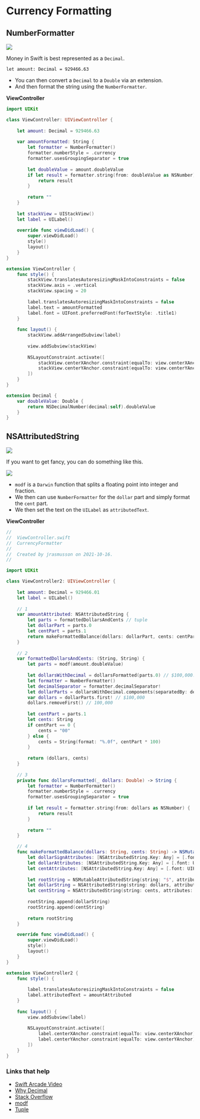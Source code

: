 # Currency Formatting

## NumberFormatter 

![](images/0.png)

Money in Swift is best represented as a `Decimal`.

`let amount: Decimal = 929466.63`

- You can then convert a `Decimal` to a `Double` via an extension.
- And then format the string using the `NumberFormatter`.

**ViewController**

```swift
import UIKit

class ViewController: UIViewController {
    
    let amount: Decimal = 929466.63
    
    var amountFormatted: String {
        let formatter = NumberFormatter()
        formatter.numberStyle = .currency
        formatter.usesGroupingSeparator = true
        
        let doubleValue = amount.doubleValue
        if let result = formatter.string(from: doubleValue as NSNumber) {
            return result
        }
        
        return ""
    }
    
    let stackView = UIStackView()
    let label = UILabel()
    
    override func viewDidLoad() {
        super.viewDidLoad()
        style()
        layout()
    }
}

extension ViewController {
    func style() {
        stackView.translatesAutoresizingMaskIntoConstraints = false
        stackView.axis = .vertical
        stackView.spacing = 20
        
        label.translatesAutoresizingMaskIntoConstraints = false
        label.text = amountFormatted
        label.font = UIFont.preferredFont(forTextStyle: .title1)
    }
    
    func layout() {
        stackView.addArrangedSubview(label)
        
        view.addSubview(stackView)
        
        NSLayoutConstraint.activate([
            stackView.centerXAnchor.constraint(equalTo: view.centerXAnchor),
            stackView.centerYAnchor.constraint(equalTo: view.centerYAnchor),
        ])
    }
}

extension Decimal {
    var doubleValue: Double {
        return NSDecimalNumber(decimal:self).doubleValue
    }
}
```

## NSAttributedString

![](images/2.png)

If you want to get fancy, you can do something like this.

![](images/1.png)

- `modf` is a `Darwin` function that splits a floating point into integer and fraction.
- We then can use `NumberFormatter` for the `dollar` part and simply format the `cent` part.
- We then set the text on the `UILabel` as `attributedText`.

**ViewController**

```swift
//
//  ViewController.swift
//  CurrencyFormatter
//
//  Created by jrasmusson on 2021-10-16.
//

import UIKit

class ViewController2: UIViewController {
    
    let amount: Decimal = 929466.01
    let label = UILabel()
    
    // 1
    var amountAttributed: NSAttributedString {
        let parts = formattedDollarsAndCents // tuple
        let dollarPart = parts.0
        let centPart = parts.1
        return makeFormattedBalance(dollars: dollarPart, cents: centPart)
    }
        
    // 2
    var formattedDollarsAndCents: (String, String) {
        let parts = modf(amount.doubleValue)
        
        let dollarsWithDecimal = dollarsFormatted(parts.0) // $100,000.01
        let formatter = NumberFormatter()
        let decimalSeparator = formatter.decimalSeparator!
        let dollarParts = dollarsWithDecimal.components(separatedBy: decimalSeparator)
        var dollars = dollarParts.first! // $100,000
        dollars.removeFirst() // 100,000
        
        let centPart = parts.1
        let cents: String
        if centPart == 0 {
            cents = "00"
        } else {
            cents = String(format: "%.0f", centPart * 100)
        }
        
        return (dollars, cents)
    }
    
    // 3
    private func dollarsFormatted(_ dollars: Double) -> String {
        let formatter = NumberFormatter()
        formatter.numberStyle = .currency
        formatter.usesGroupingSeparator = true
        
        if let result = formatter.string(from: dollars as NSNumber) {
            return result
        }
        
        return ""
    }

    // 4
    func makeFormattedBalance(dollars: String, cents: String) -> NSMutableAttributedString {
        let dollarSignAttributes: [NSAttributedString.Key: Any] = [.font: UIFont.preferredFont(forTextStyle: .callout), .baselineOffset: 8]
        let dollarAttributes: [NSAttributedString.Key: Any] = [.font: UIFont.preferredFont(forTextStyle: .title1)]
        let centAttributes: [NSAttributedString.Key: Any] = [.font: UIFont.preferredFont(forTextStyle: .footnote), .baselineOffset: 8]
        
        let rootString = NSMutableAttributedString(string: "$", attributes: dollarSignAttributes)
        let dollarString = NSAttributedString(string: dollars, attributes: dollarAttributes)
        let centString = NSAttributedString(string: cents, attributes: centAttributes)
        
        rootString.append(dollarString)
        rootString.append(centString)
        
        return rootString
    }

    override func viewDidLoad() {
        super.viewDidLoad()
        style()
        layout()
    }
}

extension ViewController2 {
    func style() {
        
        label.translatesAutoresizingMaskIntoConstraints = false
        label.attributedText = amountAttributed
    }
    
    func layout() {
        view.addSubview(label)
        
        NSLayoutConstraint.activate([
            label.centerXAnchor.constraint(equalTo: view.centerXAnchor),
            label.centerYAnchor.constraint(equalTo: view.centerYAnchor),
        ])
    }
}
```

### Links that help

- [Swift Arcade Video](https://www.youtube.com/watch?v=03PpTLh3AdY&lc=Ugy_AIVQ1_Xgmwuib6F4AaABAg&ab_channel=SwiftArcade)
- [Why Decimal](https://floating-point-gui.de/basic/)
- [Stack Overflow](https://stackoverflow.com/questions/41558832/how-to-format-a-double-into-currency-swift-3)
- [modf](https://www.techonthenet.com/c_language/standard_library_functions/math_h/modf.php)
- [Tuple](https://github.com/jrasmusson/level-up-swift/tree/master/5-tuples)

